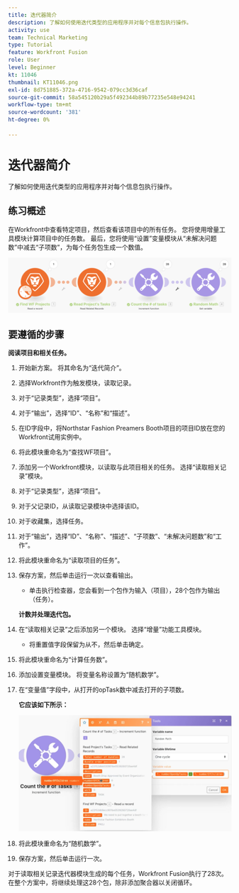 ```yaml
---
title: 迭代器简介
description: 了解如何使用迭代类型的应用程序并对每个信息包执行操作。
activity: use
team: Technical Marketing
type: Tutorial
feature: Workfront Fusion
role: User
level: Beginner
kt: 11046
thumbnail: KT11046.png
exl-id: 8d751885-372a-4716-9542-079cc3d36caf
source-git-commit: 58a545120b29a5f492344b89b77235e548e94241
workflow-type: tm+mt
source-wordcount: '381'
ht-degree: 0%

---
```


# 迭代器简介

了解如何使用迭代类型的应用程序并对每个信息包执行操作。

## 练习概述

在Workfront中查看特定项目，然后查看该项目中的所有任务。 您将使用增量工具模块计算项目中的任务数。 最后，您将使用“设置”变量模块从“未解决问题数”中减去“子项数”，为每个任务包生成一个数值。

![迭代器简介图1](../12-exercises/assets/introduction-to-iterators-walkthrough-1.png)

## 要遵循的步骤

**阅读项目和相关任务。**

1. 开始新方案。 将其命名为“迭代简介”。
1. 选择Workfront作为触发模块，读取记录。
1. 对于“记录类型”，选择“项目”。
1. 对于“输出”，选择“ID”、“名称”和“描述”。
1. 在ID字段中，将Northstar Fashion Preamers Booth项目的项目ID放在您的Workfront试用实例中。
1. 将此模块重命名为“查找WF项目”。
1. 添加另一个Workfront模块，以读取与此项目相关的任务。 选择“读取相关记录”模块。
1. 对于“记录类型”，选择“项目”。
1. 对于父记录ID，从读取记录模块中选择该ID。
1. 对于收藏集，选择任务。
1. 对于“输出”，选择“ID”、“名称”、“描述”、“子项数”、“未解决问题数”和“工作”。
1. 将此模块重命名为“读取项目的任务”。
1. 保存方案，然后单击运行一次以查看输出。

   + 单击执行检查器，您会看到一个包作为输入（项目），28个包作为输出（任务）。

   **计数并处理迭代包。**

1. 在“读取相关记录”之后添加另一个模块。 选择“增量”功能工具模块。

   + 将重置值字段保留为从不，然后单击确定。

1. 将此模块重命名为“计算任务数”。
1. 添加设置变量模块。 将变量名称设置为“随机数学”。
1. 在“变量值”字段中，从打开的opTask数中减去打开的子项数。

   **它应该如下所示：**

   ![迭代器简介图2](../12-exercises/assets/introduction-to-iterators-walkthrough-2.png)

1. 将此模块重命名为“随机数学”。
1. 保存方案，然后单击运行一次。

对于读取相关记录迭代器模块生成的每个任务，Workfront Fusion执行了28次。 在整个方案中，将继续处理这28个包，除非添加聚合器以关闭循环。
